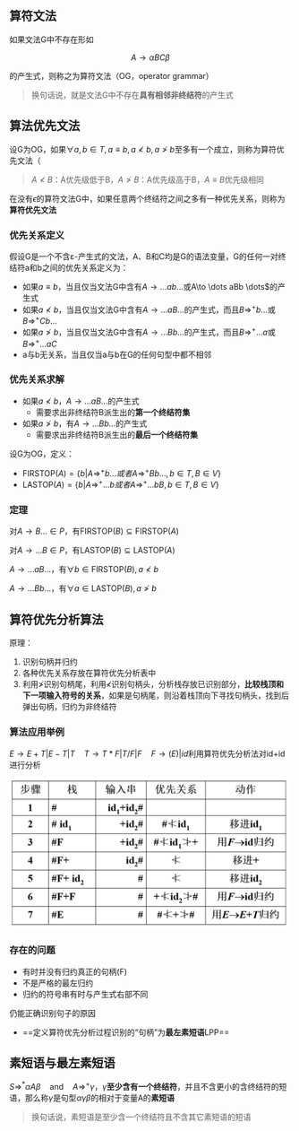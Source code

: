 ## 算符文法

如果文法G中不存在形如

$$A\to \alpha BC \beta$$

的产生式，则称之为算符文法（OG，operator grammar）

> 换句话说，就是文法G中不存在**具有相邻非终结符**的产生式

## 算法优先文法

设G为OG，如果$\forall a,b \in T, a \equiv b, a≮b, a≯b$至多有一个成立，则称为算符优先文法（

> $A ≮B$：A优先级低于B，$A ≯B$：A优先级高于B，$A\equiv B$优先级相同

在没有$\epsilon$的算符文法G中，如果任意两个终结符之间之多有一种优先关系，则称为**算符优先文法**

### 优先关系定义

假设G是一个不含ε-产生式的文法，A、B和C均是G的语法变量，G的任何一对终结符a和b之间的优先关系定义为：

- 如果$a\equiv b$，当且仅当文法G中含有$A\to \dots ab\dots$或A\to \dots aBb \dots$的产生式
- 如果$a≮b$，当且仅当文法G中含有$A\to \dots aB\dots$的产生式，而且$B\Rightarrow^+ b\dots$或$B\Rightarrow^+ Cb\dots$
- 如果$a≯b$，当且仅当文法G中含有$A\to \dots Bb \dots$的产生式，而且$B\Rightarrow^+ \dots a$或$B\Rightarrow^+ \dots aC$
- a与b无关系，当且仅当a与b在G的任何句型中都不相邻

### 优先关系求解

- 如果$a≮b$，$A\to \dots aB\dots$的产生式
    - 需要求出非终结符B派生出的**第一个终结符集**
- 如果$a≯b$，有$A\to \dots Bb \dots$的产生式
    - 需要求出非终结符B派生出的**最后一个终结符集**

设G为OG，定义：

- $\text{FIRSTOP}(A)=\{b|A\Rightarrow^+ b\dots 或者 A\Rightarrow^+ Bb\dots, b\in T,B \in V\}$
- $\text{LASTOP}(A)=\{b|A\Rightarrow^+ \dots b 或者 A\Rightarrow^+ \dots bB, b\in T,B \in V\}$

### 定理

对$A\to B\dots \in P$，有$\text{FIRSTOP}(B)\subseteq \text{FIRSTOP}(A)$

对$A\to \dots B\in P$，有$\text{LASTOP}(B)\subseteq \text{LASTOP}(A)$

$A\to \dots aB\dots$，有$\forall b\in \text{FIRSTOP}(B), a \nless b$

$A\to \dots Bb\dots$，有$\forall a\in \text{LASTOP}(B), a\ngtr b$

## 算符优先分析算法

原理：

1. 识别句柄并归约
2. 各种优先关系存放在算符优先分析表中
3. 利用$\ngtr$识别句柄尾，利用$\nless$识别句柄头，分析栈存放已识别部分，**比较栈顶和下一项输入符号的关系**，如果是句柄尾，则沿着栈顶向下寻找句柄头，找到后弹出句柄，归约为非终结符

### 算法应用举例

$E→E+T|E-T|T \quad T→T*F|T/F|F \quad F→(E)|id$利用算符优先分析法对id+id进行分析

![](image-24.png)

### 存在的问题

- 有时并没有归约真正的句柄(F)
- 不是严格的最左归约
- 归约的符号串有时与产生式右部不同

仍能正确识别句子的原因

- ==定义算符优先分析过程识别的“句柄”为**最左素短语**LPP==

## 素短语与最左素短语

$S\Rightarrow^* \alpha A \beta \quad \text{and} \quad A\Rightarrow^+ \gamma$，$\gamma$**至少含有一个终结符**，并且不含更小的含终结符的短语，那么称$\gamma$是句型$\alpha \gamma \beta$的相对于变量A的**素短语**

> 换句话说，素短语是至少含一个终结符且不含其它素短语的短语